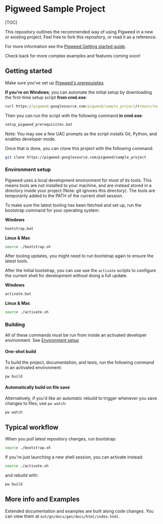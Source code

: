 # Pigweed Sample Project

[TOC]

This repository outlines the recommended way of using Pigweed in a new or
existing project. Feel free to fork this repository, or read it as a reference.

For more information see the [Pigweed Getting started
guide](https://pigweed.dev/docs/getting_started.html).

Check back for more complex examples and features coming soon!

## Getting started

Make sure you've set up [Pigweed's
prerequisites](https://pigweed.dev/docs/getting_started.html#prerequisites).

**If you're on Windows**, you can automate the initial setup by downloading the
first-time setup script **from cmd.exe**:

```bat
curl https://pigweed.googlesource.com/pigweed/sample_project/+/main/tools/setup_windows_prerequisites.bat?format=TEXT > setup_pigweed_prerequisites.b64 && certutil -decode -f setup_pigweed_prerequisites.b64 setup_pigweed_prerequisites.bat && del setup_pigweed_prerequisites.b64
```

Then you can run the script with the following command **in cmd.exe**:

```bat
setup_pigweed_prerequisites.bat
```

Note: You may see a few UAC prompts as the script installs Git, Python, and
enables developer mode.

Once that is done, you can clone this project with the following command:

```sh
git clone https://pigweed.googlesource.com/pigweed/sample_project
```

### Environment setup

Pigweed uses a local development environment for most of its tools. This
means tools are not installed to your machine, and are instead stored in a
directory inside your project (Note: git ignores this directory). The tools
are temporarily added to the PATH of the current shell session.

To make sure the latest tooling has been fetched and set up, run the bootstrap
command for your operating system:

**Windows**

```bat
bootstrap.bat
```

**Linux & Mac**

```sh
source ./bootstrap.sh
```

After tooling updates, you might need to run bootstrap again to ensure the
latest tools.

After the initial bootstrap, you can use use the `activate` scripts to configure
the current shell for development without doing a full update.

**Windows**

```sh
activate.bat
```

**Linux & Mac**

```sh
source ./activate.sh
```

### Building

All of these commands must be run from inside an activated developer
environment. See [Environment setup](#environment-setup)

#### One-shot build

To build the project, documentation, and tests, run the following command in
an activated environment:

```sh
pw build
```

#### Automatically build on file save

Alternatively, if you'd like an automatic rebuild to trigger whenever you save
changes to files, use `pw watch`:

```sh
pw watch
```

## Typical workflow

When you pull latest repository changes, run bootstrap:
```sh
source ./bootstrap.sh
```

If you're just launching a new shell session, you can activate instead:
```sh
source ./activate.sh
```

and rebuild with:
```sh
pw build
```

## More info and Examples

Extended documentation and examples are built along code changes. You can view
them at `out/gn/docs/gen/docs/html/index.html`.
